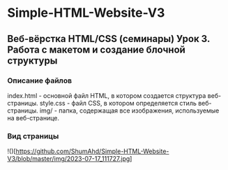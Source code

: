 # Simple-HTML-Website-V3
## Веб-вёрстка HTML/CSS (семинары) Урок 3. Работа с макетом и создание блочной структуры

### Описание файлов
index.html - основной файл HTML, в котором создается структура веб-страницы.
style.css - файл CSS, в котором определяется стиль веб-страницы.
img/ - папка, содержащая все изображения, используемые на веб-странице.

### Вид страницы
!()[https://github.com/ShumAhd/Simple-HTML-Website-V3/blob/master/img/2023-07-17_111727.jpg]
